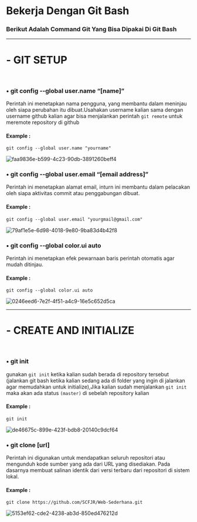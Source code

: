 # Bekerja Dengan Git Bash
### Berikut Adalah Command Git Yang Bisa Dipakai Di Git Bash

<hr>

# - GIT SETUP<br><br>

### • git config --global user.name “[name]”
Perintah ini menetapkan nama pengguna, yang membantu dalam meninjau oleh siapa perubahan itu dibuat.Usahakan username kalian sama dengan username github kalian agar bisa menjalankan perintah `git remote` untuk meremote repository di github
#### Example : 
```
git config --global user.name "yourname"
```

<img src="https://i.ibb.co/8s210Zz/faa9836e-b599-4c23-90db-3891260beff4.jpg" alt="faa9836e-b599-4c23-90db-3891260beff4" border="0">


### • git config --global user.email “[email address]”
Perintah ini menetapkan alamat email, inturn ini membantu dalam pelacakan oleh siapa aktivitas commit atau penggabungan dibuat.
#### Example :
```
git config --global user.email "yourgmail@gmail.com"
```

<img src="https://i.ibb.co/FBbg6qf/79af1e5e-6d98-4018-9e80-9ba83d4b42f8.jpg" alt="79af1e5e-6d98-4018-9e80-9ba83d4b42f8" border="0">


### • git config --global color.ui auto
Perintah ini menetapkan efek pewarnaan baris perintah otomatis agar mudah ditinjau.
#### Example :
```
git config --global color.ui auto
```

<img src="https://i.ibb.co/1vX0gdv/0246eed6-7e2f-4f51-a4c9-16e5c652d5ca.jpg" alt="0246eed6-7e2f-4f51-a4c9-16e5c652d5ca" border="0">

<hr>

# - CREATE AND INITIALIZE<br><br>

### • git init
gunakan `git init` ketika kalian sudah berada di repository tersebut (jalankan git bash ketika kalian sedang ada di folder yang ingin di jalankan agar memudahkan untuk initialize),Jika kalian sudah menjalankan `git init` maka akan ada status `(master)` di sebelah repository kalian
#### Example : 
```
git init
```

<img src="https://i.ibb.co/PYHBbNm/de46675c-899e-423f-bdb8-20140c9dcf64.jpg" alt="de46675c-899e-423f-bdb8-20140c9dcf64" border="0">


### • git clone [url]
Perintah ini digunakan untuk mendapatkan seluruh repositori atau mengunduh kode sumber yang ada dari URL yang disediakan. Pada dasarnya membuat salinan identik dari versi terbaru dari repositori di sistem lokal.
#### Example :
```
git clone https://github.com/SCFJR/Web-Sederhana.git
```

<img src="https://i.ibb.co/Gv3vF78/5153ef62-cde2-4238-ab3d-850ed476212d.jpg" alt="5153ef62-cde2-4238-ab3d-850ed476212d" border="0">
